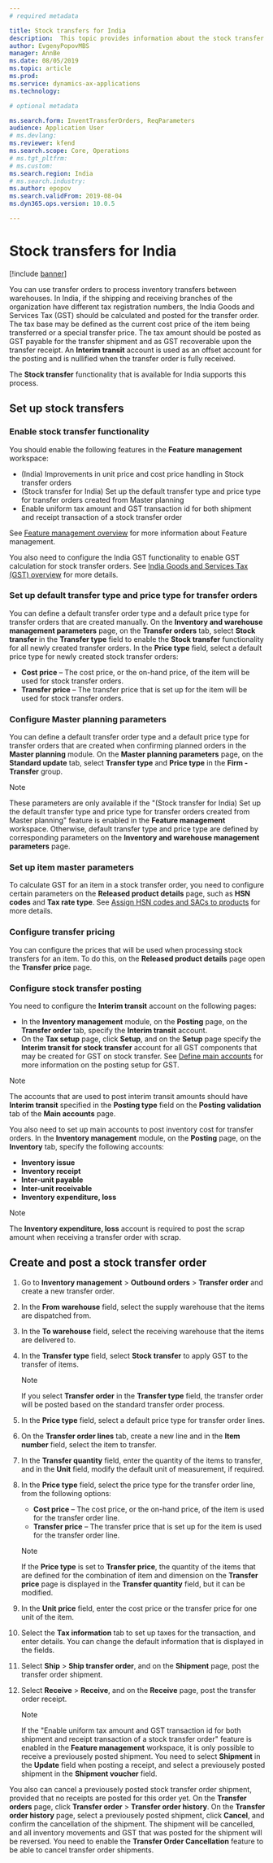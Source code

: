 ```yaml
---
# required metadata

title: Stock transfers for India
description:  This topic provides information about the stock transfer functionality that is available for India in Microsoft Dynamics 365 Finance.
author: EvgenyPopovMBS
manager: AnnBe
ms.date: 08/05/2019
ms.topic: article
ms.prod: 
ms.service: dynamics-ax-applications
ms.technology: 

# optional metadata

ms.search.form: InventTransferOrders, ReqParameters
audience: Application User
# ms.devlang: 
ms.reviewer: kfend
ms.search.scope: Core, Operations
# ms.tgt_pltfrm: 
# ms.custom: 
ms.search.region: India
# ms.search.industry: 
ms.author: epopov
ms.search.validFrom: 2019-08-04
ms.dyn365.ops.version: 10.0.5

---
```


# Stock transfers for India

[!include [banner](../includes/banner.md)]

You can use transfer orders to process inventory transfers between warehouses. In India, if the shipping and receiving branches of the organization have different tax registration numbers, the India Goods and Services Tax (GST) should be calculated and posted for the transfer order. The tax base may be defined as the current cost price of the item being transferred or a special transfer price. The tax amount should be posted as GST payable for the transfer shipment and as GST recoverable upon the transfer receipt. An **Interim transit** account is used as an offset account for the posting and is nullified when the transfer order is fully received. 

The **Stock transfer** functionality that is available for India supports this process.

## Set up stock transfers

### Enable stock transfer functionality

You should enable the following features in the **Feature management** workspace:

- (India) Improvements in unit price and cost price handling in Stock transfer orders
- (Stock transfer for India) Set up the default transfer type and price type for transfer orders created from Master planning
- Enable uniform tax amount and GST transaction id for both shipment and receipt transaction of a stock transfer order

See [Feature management overview](../../fin-ops-core/fin-ops/get-started/feature-management/feature-management-overview.md) for more information about Feature management.

You also need to configure the India GST functionality to enable GST calculation for stock transfer orders. See [India Goods and Services Tax (GST) overview](apac-ind-gst.md) for more details.   

### Set up default transfer type and price type for transfer orders

You can define a default transfer order type and a default price type for transfer orders that are created manually. On the **Inventory and warehouse management parameters** page, on the **Transfer orders** tab, select **Stock transfer** in the **Transfer type** field to enable the **Stock transfer** functionality for all newly created transfer orders.  In the **Price type** field, select a default price type for newly created stock transfer orders:

- **Cost price** – The cost price, or the on-hand price, of the item will be used for stock transfer orders.
- **Transfer price** – The transfer price that is set up for the item will be used for stock transfer orders.

### Configure Master planning parameters

You can define a default transfer order type and a default price type for transfer orders that are created when confirming planned orders in the **Master planning** module. On the **Master planning parameters** page, on the **Standard update** tab, select **Transfer type** and **Price type** in the **Firm - Transfer** group.

> [!NOTE]
> These parameters are only available if the "(Stock transfer for India) Set up the default transfer type and price type for transfer orders created from Master planning" feature is enabled in the **Feature management** workspace. Otherwise, default transfer type and price type are defined by corresponding parameters on the **Inventory and warehouse management parameters** page.

### Set up item master parameters

To calculate GST for an item in a stock transfer order, you need to configure certain parameters on the **Released product details** page, such as **HSN codes** and **Tax rate type**. See [Assign HSN codes and SACs to products](apac-ind-gst-hsn-service-accounting-codes.md#assign-hsn-codes-and-sacs-to-products) for more details.

### Configure transfer pricing

You can configure the prices that will be used when processing stock transfers for an item. To do this, on the **Released product details** page open the **Transfer price** page.

### Configure stock transfer posting

You need to configure the **Interim transit** account on the following pages:

- In the **Inventory management** module, on the **Posting** page, on the **Transfer order** tab, specify the **Interim transit** account.
- On the **Tax setup** page, click **Setup**, and on the **Setup** page specify the **Interim transit for stock transfer** account for all GST components that may be created for GST on stock transfer. See [Define main accounts](apac-ind-gst-map-configuration-tax-types.md#define-main-accounts-1) for more information on the posting setup for GST.

> [!NOTE]
> The accounts that are used to post interim transit amounts should have **Interim transit** specified in the **Posting type** field on the **Posting validation** tab of the **Main accounts** page.

You also need to set up main accounts to post inventory cost for transfer orders. In the **Inventory management** module, on the **Posting** page, on the **Inventory** tab, specify the following accounts:

- **Inventory issue**
- **Inventory receipt**
- **Inter-unit payable**
- **Inter-unit receivable**
- **Inventory expenditure, loss**

> [!NOTE]
> The **Inventory expenditure, loss** account is required to post the scrap amount when receiving a transfer order with scrap.

## Create and post a stock transfer order

1. Go to **Inventory management** > **Outbound orders** > **Transfer order** and create a new transfer order.
1. In the **From warehouse** field, select the supply warehouse that the items are dispatched from.
1. In the **To warehouse** field, select the receiving warehouse that the items are delivered to.
1. In the **Transfer type** field, select **Stock transfer** to apply GST to the transfer of items.
    

    > [!NOTE]
    > If you select **Transfer order** in the **Transfer type** field, the transfer order will be posted based on the standard transfer order process.

1. In the **Price type** field, select a default price type for transfer order lines.
1. On the **Transfer order lines** tab, create a new line and in the **Item number** field, select the item to transfer.
1. In the **Transfer quantity** field, enter the quantity of the items to transfer, and in the **Unit** field, modify the default unit of measurement, if required.
1. In the **Price type** field, select the price type for the transfer order line, from the following options:
    
    - **Cost price** – The cost price, or the on-hand price, of the item is used for the transfer order line.
    - **Transfer price** – The transfer price that is set up for the item is used for the transfer order line.
    
    > [!NOTE]
    > If the **Price type** is set to **Transfer price**, the quantity of the items that are defined for the combination of item and dimension on the **Transfer price** page is displayed in the **Transfer quantity** field, but it can be modified.

1. In the **Unit price** field, enter the cost price or the transfer price for one unit of the item.
1. Select the **Tax information** tab to set up taxes for the transaction, and enter details. You can change the default information that is displayed in the fields.
1. Select **Ship** > **Ship transfer order**, and on the **Shipment** page, post the transfer order shipment.
1. Select **Receive** > **Receive**, and on the **Receive** page, post the transfer order receipt.

    > [!NOTE]
    > If the "Enable uniform tax amount and GST transaction id for both shipment and receipt transaction of a stock transfer order" feature is enabled in the **Feature management** workspace, it is only possible to receive a previousely posted shipment. You need to select **Shipment** in the **Update** field when posting a receipt, and select a previousely posted shipment in the **Shipment voucher** field.
    
You also can cancel a previousely posted stock transfer order shipment, provided that no receipts are posted for this order yet. On the **Transfer orders** page, click **Transfer order** > **Transfer order history**. On the **Transfer order history** page, select a previousely posted shipment, click **Cancel**, and confirm the cancellation of the shipment. The shipment will be cancelled, and all inventory movements and GST that was posted for the shipment will be reversed. You need to enable the **Transfer Order Cancellation** feature to be able to cancel transfer order shipments.

